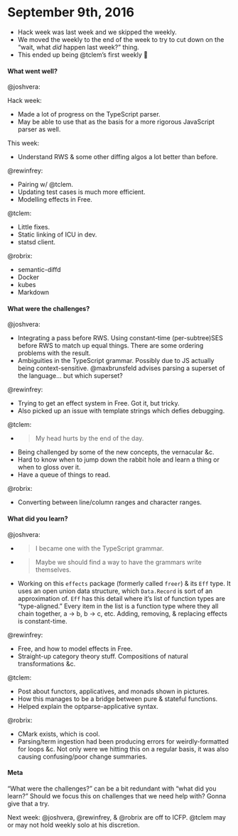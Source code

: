 # September 9th, 2016

- Hack week was last week and we skipped the weekly.
- We moved the weekly to the end of the week to try to cut down on the “wait, what _did_ happen last week?” thing.
- This ended up being @tclem’s first weekly 👋


#### What went well?

@joshvera:

Hack week:

- Made a lot of progress on the TypeScript parser.
- May be able to use that as the basis for a more rigorous JavaScript parser as well.

This week:

- Understand RWS & some other diffing algos a lot better than before.


@rewinfrey:

- Pairing w/ @tclem.
- Updating test cases is much more efficient.
- Modelling effects in Free.


@tclem:

- Little fixes.
- Static linking of ICU in dev.
- statsd client.


@robrix:

- semantic-diffd
- Docker
- kubes
- Markdown


#### What were the challenges?

@joshvera:

- Integrating a pass before RWS. Using constant-time (per-subtree)SES before RWS to match up equal things. There are some ordering problems with the result.
- Ambiguities in the TypeScript grammar. Possibly due to JS actually being context-sensitive. @maxbrunsfeld advises parsing a superset of the language… but which superset?


@rewinfrey:

- Trying to get an effect system in Free. Got it, but tricky.
- Also picked up an issue with template strings which defies debugging.


@tclem:

- > My head hurts by the end of the day.
- Being challenged by some of the new concepts, the vernacular &c.
- Hard to know when to jump down the rabbit hole and learn a thing or when to gloss over it.
- Have a queue of things to read.


@robrix:

- Converting between line/column ranges and character ranges.


#### What did you learn?

@joshvera:

- > I became one with the TypeScript grammar.
- > Maybe we should find a way to have the grammars write themselves.
- Working on this `effects` package (formerly called `freer`) & its `Eff` type. It uses an open union data structure, which `Data.Record` is sort of an approximation of. `Eff` has this detail where it’s list of function types are “type-aligned.” Every item in the list is a function type where they all chain together, a -> b, b -> c, etc. Adding, removing, & replacing effects is constant-time.

@rewinfrey:

- Free, and how to model effects in Free.
- Straight-up category theory stuff. Compositions of natural transformations &c.

@tclem:

- Post about functors, applicatives, and monads shown in pictures.
- How this manages to be a bridge between pure & stateful functions.
- Helped explain the optparse-applicative syntax.

@robrix:

- CMark exists, which is cool.
- Parsing/term ingestion had been producing errors for weirdly-formatted for loops &c. Not only were we hitting this on a regular basis, it was also causing confusing/poor change summaries.


#### Meta

“What were the challenges?” can be a bit redundant with “what did you learn?” Should we focus this on challenges that we need help with? Gonna give that a try.

Next week: @joshvera, @rewinfrey, & @robrix are off to ICFP. @tclem may or may not hold weekly solo at his discretion.
